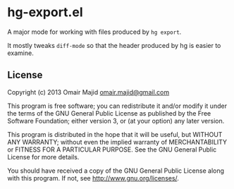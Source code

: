 # hg-export.el

A major mode for working with files produced by `hg export`.

It mostly tweaks `diff-mode` so that the header produced by hg is
easier to examine.

## License

Copyright (c) 2013 Omair Majid <omair.majid@gmail.com>

This program is free software; you can redistribute it and/or modify
it under the terms of the GNU General Public License as published by
the Free Software Foundation; either version 3, or (at your option)
any later version.

This program is distributed in the hope that it will be useful, but
WITHOUT ANY WARRANTY; without even the implied warranty of
MERCHANTABILITY or FITNESS FOR A PARTICULAR PURPOSE. See the GNU
General Public License for more details.

You should have received a copy of the GNU General Public License
along with this program. If not, see <http://www.gnu.org/licenses/>.

